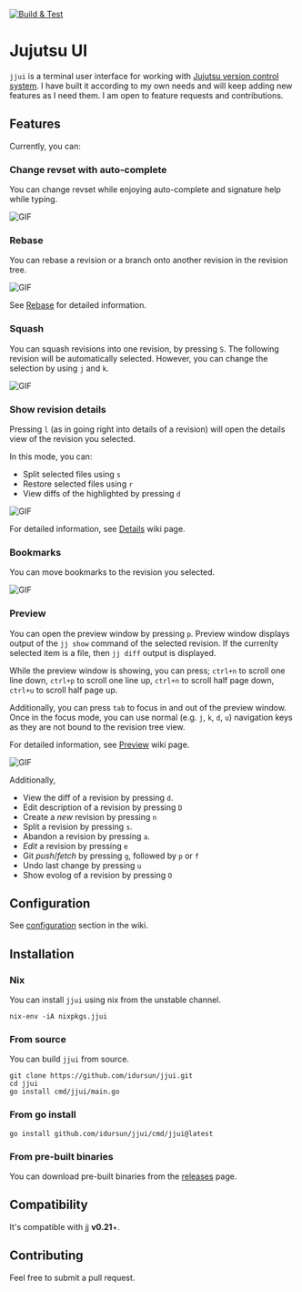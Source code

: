 [![Build & Test](https://github.com/idursun/jjui/actions/workflows/go.yml/badge.svg)](https://github.com/idursun/jjui/actions/workflows/go.yml)

# Jujutsu UI

`jjui` is a terminal user interface for working with [Jujutsu version control system](https://github.com/jj-vcs/jj). I have built it according to my own needs and will keep adding new features as I need them. I am open to feature requests and contributions.

## Features

Currently, you can:

### Change revset with auto-complete
You can change revset while enjoying auto-complete and signature help while typing.

![GIF](https://github.com/idursun/jjui/wiki/gifs/jjui_revset.gif)

### Rebase
You can rebase a revision or a branch onto another revision in the revision tree.

![GIF](https://github.com/idursun/jjui/wiki/gifs/jjui_rebase.gif)

See [Rebase](https://github.com/idursun/jjui/wiki/Rebase) for detailed information.

### Squash
You can squash revisions into one revision, by pressing `S`. The following revision will be automatically selected. However, you can change the selection by using `j` and `k`.

![GIF](https://github.com/idursun/jjui/wiki/gifs/jjui_squash.gif)

### Show revision details

Pressing `l` (as in going right into details of a revision) will open the details view of the revision you selected.

In this mode, you can:
- Split selected files using `s`
- Restore selected files using `r`
- View diffs of the highlighted by pressing `d`

![GIF](https://github.com/idursun/jjui/wiki/gifs/jjui_details_diff.gif)

For detailed information, see [Details](https://github.com/idursun/jjui/wiki/Details) wiki page.

### Bookmarks
You can move bookmarks to the revision you selected.

![GIF](https://github.com/idursun/jjui/wiki/gifs/jjui_bookmarks.gif)

### Preview
You can open the preview window by pressing `p`. Preview window displays output of the `jj show` command of the selected revision. If the currenlty selected item is a file, then `jj diff` output is displayed. 

While the preview window is showing, you can press; `ctrl+n` to scroll one line down, `ctrl+p` to scroll one line up, `ctrl+n` to scroll half page down, `ctrl+u` to scroll half page up. 

Additionally, you can press `tab` to focus in and out of the preview window. Once in the focus mode, you can use normal (e.g. `j`, `k`, `d`, `u`) navigation keys as they are not bound to the revision tree view. 

For detailed information, see [Preview](https://github.com/idursun/jjui/wiki/Preview) wiki page.

![GIF](https://github.com/idursun/jjui/wiki/gifs/jjui_preview.gif)

Additionally,
* View the diff of a revision by pressing `d`.
* Edit description of a revision by pressing `D`
* Create a _new_ revision by pressing `n`
* Split a revision by pressing `s`.
* Abandon a revision by pressing `a`.
* _Edit_ a revision by pressing `e`
* Git _push_/_fetch_ by pressing `g`, followed by `p` or `f`
* Undo last change by pressing `u`
* Show evolog of a revision by pressing `O`

## Configuration

See [configuration](https://github.com/idursun/jjui/wiki/Configuration) section in the wiki.

## Installation

### Nix

You can install `jjui` using nix from the unstable channel.

```shell
nix-env -iA nixpkgs.jjui
```

### From source

You can build `jjui` from source.

```
git clone https://github.com/idursun/jjui.git
cd jjui
go install cmd/jjui/main.go
```

### From go install
```
go install github.com/idursun/jjui/cmd/jjui@latest
```

### From pre-built binaries
You can download pre-built binaries from the [releases](https://github.com/idursun/jjui/releases) page.

## Compatibility

It's compatible with jj **v0.21**+.

## Contributing

Feel free to submit a pull request.
